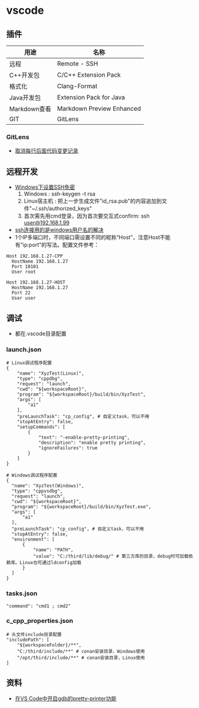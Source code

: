 # vscode
## 插件
| 用途 | 名称 |
| - | - |
| 远程 | Remote - SSH |
| C++开发包 | C/C++ Extension Pack |
| 格式化 | Clang-Format |
| Java开发包 | Extension Pack for Java |
| Markdown查看 | Markdown Preview Enhanced |
| GIT | GitLens |

### GitLens
* [取消每行后面代码变更记录](https://blog.csdn.net/z284949127/article/details/111297448)

## 远程开发
* [Windows下设置SSH免密](https://www.jianshu.com/p/06f3b2d1ebdc)
  1. Windows : ssh-keygen -t rsa
  1. Linux宿主机 : 把上一步生成文件"id_rsa.pub"的内容追加到文件"~/.ssh/authorized_keys"
  1. 首次需先用cmd登录，因为首次要交互式confirm: ssh user@192.168.1.99
* [ssh连接用的是windows用户名的解决](https://blog.csdn.net/LittleSeedling/article/details/120606054)
* 1个IP多端口时，不同端口需设置不同的昵称“Host”，注意Host不能有"ip:port"的写法。配置文件参考：

```
Host 192.168.1.27-CPP
  HostName 192.168.1.27
  Port 10101
  User root

Host 192.168.1.27-HOST
  HostName 192.168.1.27
  Port 22
  User user
```

## 调试
* 都在.vscode目录配置

### launch.json
```
# Linux调试程序配置
{
    "name": "XyzTest(Linux)",
    "type": "cppdbg",
    "request": "launch",
    "cwd": "${workspaceRoot}",
    "program": "${workspaceRoot}/build/bin/XyzTest",
    "args": [
        "a1"
    ],
    "preLaunchTask": "cp_config", # 自定义task，可以不用
    "stopAtEntry": false,
    "setupCommands": [
        {
            "text": "-enable-pretty-printing",
            "description": "enable pretty printing",
            "ignoreFailures": true
        }
    ]
}

# Windows调试程序配置
{
  "name": "XyzTest(Windows)",
  "type": "cppvsdbg",
  "request": "launch",
  "cwd": "${workspaceRoot}",
  "program": "${workspaceRoot}/build/bin/XyzTest.exe",
  "args": [
      "a1"
  ],
  "preLaunchTask": "cp_config", # 自定义task，可以不用
  "stopAtEntry": false,
  "environment": [
      {
          "name": "PATH",
          "value": "C:/third/lib/debug/" # 第三方库的目录，debug时可加载依赖库。Linux也可通过ldconfig加载
      }
  ]
}
```

### tasks.json
```
"command": "cmd1 ; cmd2"
```

### c_cpp_properties.json
```
# 头文件include目录配置
"includePath": [
    "${workspaceFolder}/**",
    "C:/third/include/**" # conan安装目录，Windows使用
    "/opt/third/include/**" # conan安装目录，Linux使用
]
```

## 资料
* [在VS Code中开启gdb的pretty-printer功能](https://blog.csdn.net/yanxiangtianji/article/details/80579236)
